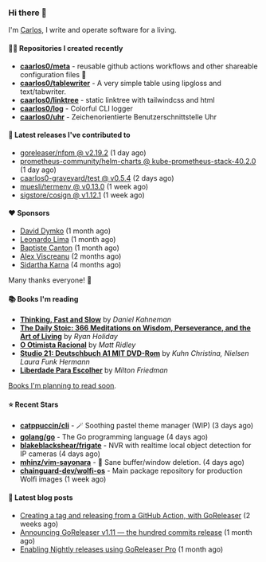 ### Hi there 👋

I'm [Carlos](https://caarlos0.dev), I write and operate software for a living.

#### 👨‍💻 Repositories I created recently
- **[caarlos0/meta](https://github.com/caarlos0/meta)** - reusable github actions workflows and other shareable configuration files 🫥
- **[caarlos0/tablewriter](https://github.com/caarlos0/tablewriter)** - A very simple table using lipgloss and text/tabwriter.
- **[caarlos0/linktree](https://github.com/caarlos0/linktree)** - static linktree with tailwindcss and html
- **[caarlos0/log](https://github.com/caarlos0/log)** - Colorful CLI logger
- **[caarlos0/uhr](https://github.com/caarlos0/uhr)** - Zeichenorientierte Benutzerschnittstelle Uhr

#### 🚀 Latest releases I've contributed to


- [goreleaser/nfpm @ v2.19.2](https://github.com/goreleaser/nfpm/releases/tag/v2.19.2) (1 day ago)
- [prometheus-community/helm-charts @ kube-prometheus-stack-40.2.0](https://github.com/prometheus-community/helm-charts/releases/tag/kube-prometheus-stack-40.2.0) (1 day ago)
- [caarlos0-graveyard/test @ v0.5.4](https://github.com/caarlos0-graveyard/test/releases/tag/v0.5.4) (2 days ago)
- [muesli/termenv @ v0.13.0](https://github.com/muesli/termenv/releases/tag/v0.13.0) (1 week ago)
- [sigstore/cosign @ v1.12.1](https://github.com/sigstore/cosign/releases/tag/v1.12.1) (1 week ago)

#### ❤️ Sponsors
- [David Dymko](https://github.com/ddymko) (1 month ago)
- [Leonardo Lima](https://github.com/leozz37) (1 month ago)
- [Baptiste Canton](https://github.com/batmac) (1 month ago)
- [Alex Viscreanu](https://github.com/aexvir) (2 months ago)
- [Sidartha Karna](https://github.com/sidarthakarna) (4 months ago)

Many thanks everyone! 🙏

#### 📚 Books I'm reading
- **[Thinking, Fast and Slow](https://www.goodreads.com/book/show/13135899-thinking-fast-and-slow)** by _Daniel Kahneman_
- **[The Daily Stoic: 366 Meditations on Wisdom, Perseverance, and the Art of Living](https://www.goodreads.com/book/show/29093292-the-daily-stoic)** by _Ryan Holiday_
- **[O Otimista Racional](https://www.goodreads.com/book/show/32706964-o-otimista-racional)** by _Matt Ridley_
- **[Studio 21: Deutschbuch A1 MIT DVD-Rom](https://www.goodreads.com/book/show/25495148-studio-21)** by _Kuhn Christina, Nielsen Laura Funk Hermann_
- **[Liberdade Para Escolher](https://www.goodreads.com/book/show/17238591-liberdade-para-escolher)** by _Milton Friedman_

[Books I'm planning to read soon](https://www.amazon.com.br/hz/wishlist/ls/EB8P7VS717SV).

#### ⭐ Recent Stars


- **[catppuccin/cli](https://github.com/catppuccin/cli)** - 🪄 Soothing pastel theme manager (WIP) (3 days ago)
- **[golang/go](https://github.com/golang/go)** - The Go programming language (4 days ago)
- **[blakeblackshear/frigate](https://github.com/blakeblackshear/frigate)** - NVR with realtime local object detection for IP cameras (4 days ago)
- **[mhinz/vim-sayonara](https://github.com/mhinz/vim-sayonara)** - :japanese_goblin: Sane buffer/window deletion. (4 days ago)
- **[chainguard-dev/wolfi-os](https://github.com/chainguard-dev/wolfi-os)** - Main package repository for production Wolfi images (1 week ago)

#### 📄 Latest blog posts
- [Creating a tag and releasing from a GitHub Action, with GoReleaser](https://carlosbecker.com/posts/goreleaser-create-tag-action/) (2 weeks ago)
- [Announcing GoReleaser v1.11 — the hundred commits release](https://carlosbecker.com/posts/goreleaser-v1.11/) (1 month ago)
- [Enabling Nightly releases using GoReleaser Pro](https://carlosbecker.com/posts/goreleaser-nightly/) (1 month ago)
